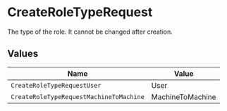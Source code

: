 # CreateRoleTypeRequest

The type of the role. It cannot be changed after creation.


## Values

| Name                                    | Value                                   |
| --------------------------------------- | --------------------------------------- |
| `CreateRoleTypeRequestUser`             | User                                    |
| `CreateRoleTypeRequestMachineToMachine` | MachineToMachine                        |